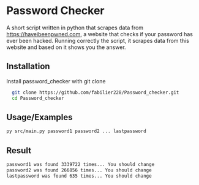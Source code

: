 
# Password Checker

A short script written in python that scrapes data from https://haveibeenpwned.com, a website that checks if your password has ever been hacked. Running correctly the script, it scrapes data from this website and based on it shows you the answer.


## Installation

Install password_checker with git clone

```bash
  git clone https://github.com/fabilier228/Password_checker.git
  cd Password_checker
```
    
## Usage/Examples

```bash
py src/main.py password1 password2 ... lastpassword
```
## Result

```bash
password1 was found 3339722 times... You should change 
password2 was found 266856 times... You should change 
lastpassword was found 635 times... You should change 
```
